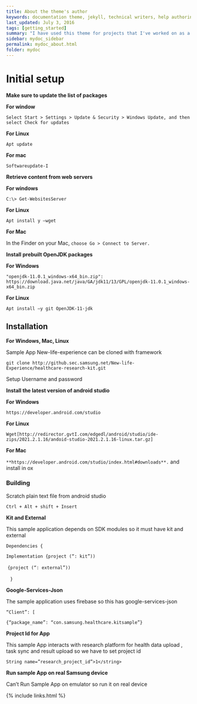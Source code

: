 ```yaml
---
title: About the theme's author
keywords: documentation theme, jekyll, technical writers, help authoring tools, hat replacements
last_updated: July 3, 2016
tags: [getting_started]
summary: "I have used this theme for projects that I've worked on as a professional technical writer."
sidebar: mydoc_sidebar
permalink: mydoc_about.html
folder: mydoc
---
```

# **Initial setup**

**Make sure to update the list of packages**

**For window**

`Select Start > Settings > Update & Security > Windows Update, and then select Check for updates`

**For Linux** 

`Apt update `

**For mac**

`Softwareupdate-I`



**Retrieve content from web servers**

**For windows**

`C:\> Get-WebsitesServer`

**For Linux**

`Apt install y –wget`

**For Mac**

In the Finder on your Mac, `choose Go > Connect to Server.`



**Install prebuilt OpenJDK packages**

**For Windows**

`"openjdk-11.0.1_windows-x64_bin.zip": https://download.java.net/java/GA/jdk11/13/GPL/openjdk-11.0.1_windows-x64_bin.zip `

**For Linux**

`Apt install –y git OpenJDK-11-jdk`



## Installation

**For Windows, Mac, Linux**

Sample App New-life-experience can be cloned with framework 

`git clone http://github.sec.samsung.net/New-life-Experience/healthcare-research-kit.git `

Setup Username and password 

**Install the latest version of android studio**

**For Windows**

`https://developer.android.com/studio`

**For Linux**

`Wget[http://redirector.gvtI.com/edgedl/android/studio/ide-zips/2021.2.1.16/andoid-studio-2021.2.1.16-linux.tar.gz]` 

**For Mac**

`**https://developer.android.com/studio/index.html#downloads**.` and install in ox



### **Building** 

Scratch plain text file from android studio 

`Ctrl + Alt + shift + Insert` 

 **Kit and External** 

This sample application depends on SDK modules so it must have kit and external 

`Dependencies { `

`Implementation {project (“: kit”))` 

​               `{project (“: external”)) `

​              ` }` 

 **Google-Services-Json** 

The sample application uses firebase so this has google-services-json 

`“Client”: [ `

`{“package_name”: “con.samsung.healthcare.kitsample”} `

 

 **Project Id for App** 

This sample App interacts with research platform for health data upload , task sync and result upload so we have to set project id 

`String name=”research_project_id”>1</string> `

 

**Run sample App on real Samsung device** 

Can’t Run Sample App on emulator so run it on real device 

 

{% include links.html %}

